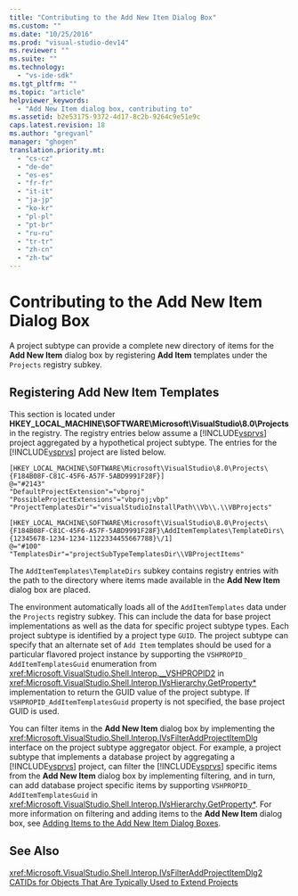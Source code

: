 ```yaml
---
title: "Contributing to the Add New Item Dialog Box"
ms.custom: ""
ms.date: "10/25/2016"
ms.prod: "visual-studio-dev14"
ms.reviewer: ""
ms.suite: ""
ms.technology: 
  - "vs-ide-sdk"
ms.tgt_pltfrm: ""
ms.topic: "article"
helpviewer_keywords: 
  - "Add New Item dialog box, contributing to"
ms.assetid: b2e53175-9372-4d17-8c2b-9264c9e51e9c
caps.latest.revision: 18
ms.author: "gregvanl"
manager: "ghogen"
translation.priority.mt: 
  - "cs-cz"
  - "de-de"
  - "es-es"
  - "fr-fr"
  - "it-it"
  - "ja-jp"
  - "ko-kr"
  - "pl-pl"
  - "pt-br"
  - "ru-ru"
  - "tr-tr"
  - "zh-cn"
  - "zh-tw"
---
```

# Contributing to the Add New Item Dialog Box
A project subtype can provide a complete new directory of items for the **Add New Item** dialog box by registering **Add Item** templates under the `Projects` registry subkey.  
  
## Registering Add New Item Templates  
 This section is located under **HKEY_LOCAL_MACHINE\SOFTWARE\Microsoft\VisualStudio\8.0\Projects** in the registry. The registry entries below assume a [!INCLUDE[vsprvs](../../code-quality/includes/vsprvs_md.md)] project aggregated by a hypothetical project subtype. The entries for the [!INCLUDE[vsprvs](../../code-quality/includes/vsprvs_md.md)] project are listed below.  
  
```  
[HKEY_LOCAL_MACHINE\SOFTWARE\Microsoft\VisualStudio\8.0\Projects\{F184B08F-C81C-45F6-A57F-5ABD9991F28F}]  
@="#2143"  
"DefaultProjectExtension"="vbproj"  
"PossibleProjectExtensions"="vbproj;vbp"  
"ProjectTemplatesDir"="visualStudioInstallPath\\Vb\\.\\VBProjects"  
  
[HKEY_LOCAL_MACHINE\SOFTWARE\Microsoft\VisualStudio\8.0\Projects\{F184B08F-C81C-45F6-A57F-5ABD9991F28F}\AddItemTemplates\TemplateDirs\{12345678-1234-1234-1122334455667788}\/1]  
@="#100"  
"TemplatesDir"="projectSubTypeTemplatesDir\\VBProjectItems"  
```  
  
 The `AddItemTemplates\TemplateDirs` subkey contains registry entries with the path to the directory where items made available in the **Add New Item** dialog box are placed.  
  
 The environment automatically loads all of the `AddItemTemplates` data under the `Projects` registry subkey. This can include the data for base project implementations as well as the data for specific project subtype types. Each project subtype is identified by a project type `GUID`. The project subtype can specify that an alternate set of `Add Item` templates should be used for a particular flavored project instance by supporting the `VSHPROPID_ AddItemTemplatesGuid` enumeration from <xref:Microsoft.VisualStudio.Shell.Interop.__VSHPROPID2> in <xref:Microsoft.VisualStudio.Shell.Interop.IVsHierarchy.GetProperty*> implementation to return the GUID value of the project subtype. If `VSHPROPID_AddItemTemplatesGuid` property is not specified, the base project GUID is used.  
  
 You can filter items in the **Add New Item** dialog box by implementing the <xref:Microsoft.VisualStudio.Shell.Interop.IVsFilterAddProjectItemDlg> interface on the project subtype aggregator object. For example, a project subtype that implements a database project by aggregating a [!INCLUDE[vsprvs](../../code-quality/includes/vsprvs_md.md)] project, can filter the [!INCLUDE[vsprvs](../../code-quality/includes/vsprvs_md.md)] specific items from the **Add New Item** dialog box by implementing filtering, and in turn, can add database project specific items by supporting `VSHPROPID_ AddItemTemplatesGuid` in <xref:Microsoft.VisualStudio.Shell.Interop.IVsHierarchy.GetProperty*>. For more information on filtering and adding items to the **Add New Item** dialog box, see [Adding Items to the Add New Item Dialog Boxes](../../extensibility/internals/adding-items-to-the-add-new-item-dialog-boxes.md).  
  
## See Also  
 <xref:Microsoft.VisualStudio.Shell.Interop.IVsFilterAddProjectItemDlg2>   
 [CATIDs for Objects That Are Typically Used to Extend Projects](../../extensibility/internals/catids-for-objects-that-are-typically-used-to-extend-projects.md)